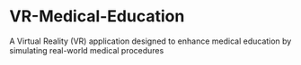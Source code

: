 # VR-Medical-Education
A Virtual Reality (VR) application designed to enhance medical education by simulating real-world medical procedures

